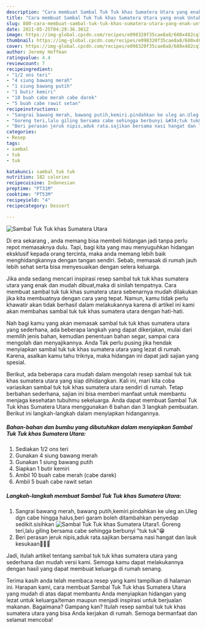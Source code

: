 ```yaml
---
description: "Cara membuat Sambal Tuk Tuk khas Sumatera Utara yang enak Untuk Jualan"
title: "Cara membuat Sambal Tuk Tuk khas Sumatera Utara yang enak Untuk Jualan"
slug: 880-cara-membuat-sambal-tuk-tuk-khas-sumatera-utara-yang-enak-untuk-jualan
date: 2021-05-25T04:29:36.301Z
image: https://img-global.cpcdn.com/recipes/e098320f35cae8a8/680x482cq70/sambal-tuk-tuk-khas-sumatera-utara-foto-resep-utama.jpg
thumbnail: https://img-global.cpcdn.com/recipes/e098320f35cae8a8/680x482cq70/sambal-tuk-tuk-khas-sumatera-utara-foto-resep-utama.jpg
cover: https://img-global.cpcdn.com/recipes/e098320f35cae8a8/680x482cq70/sambal-tuk-tuk-khas-sumatera-utara-foto-resep-utama.jpg
author: Jeremy Hoffman
ratingvalue: 4.4
reviewcount: 7
recipeingredient:
- "1/2 ons teri"
- "4 siung bawang merah"
- "1 siung bawang putih"
- "1 butir kemiri"
- "10 buah cabe merah cabe darek"
- "5 buah cabe rawit setan"
recipeinstructions:
- "Sangrai bawang merah, bawang putih,kemiri.pindahkan ke uleg an.Uleg dgn cabe hingga halus,beri garam boleh ditambahkan penyedap sedikit.sisihkan"
- "Goreng teri,lalu giling bersama cabe sehingga berbunyi &#34;tuk tuk&#34;😁"
- "Beri perasan jeruk nipis,aduk rata.sajikan bersama nasi hangat dan lauk kesukaan🤤🤤🤤"
categories:
- Resep
tags:
- sambal
- tuk
- tuk

katakunci: sambal tuk tuk 
nutrition: 182 calories
recipecuisine: Indonesian
preptime: "PT31M"
cooktime: "PT53M"
recipeyield: "4"
recipecategory: Dessert

---
```



![Sambal Tuk Tuk khas Sumatera Utara](https://img-global.cpcdn.com/recipes/e098320f35cae8a8/680x482cq70/sambal-tuk-tuk-khas-sumatera-utara-foto-resep-utama.jpg)

Di era  sekarang , anda memang bisa membeli hidangan jadi tanpa perlu repot memasaknya dulu. Tapi, bagi kita yang mau menyuguhkan hidangan eksklusif kepada orang tercinta, maka anda memang lebih baik menghidangkannya dengan tangan sendiri. Sebab, memasak di rumah jauh lebih sehat serta bisa menyesuaikan dengan selera keluarga.

Jika anda sedang mencari inspirasi resep sambal tuk tuk khas sumatera utara yang enak dan mudah dibuat,maka di sinilah tempatnya. Cara membuat sambal tuk tuk khas sumatera utara  sebenarnya mudah dilakukan jika kita membuatnya dengan cara yang tepat. Namun, kamu tidak perlu khawatir akan tidak berhasil dalam melakukannya 
karena di artikel ini kami akan membahas sambal tuk tuk khas sumatera utara dengan hati-hati.  



Nah bagi kamu yang akan memasak sambal tuk tuk khas sumatera utara yang sederhana, ada beberapa langkah yang dapat dikerjakan, mulai dari memilih jenis bahan, kemudian penentuan bahan segar, sampai cara mengolah dan menyajikannya. Anda Tak perlu pusing jika hendak menyiapkan sambal tuk tuk khas sumatera utara yang lezat di rumah. Karena, asalkan kamu  tahu triknya, maka hidangan ini dapat jadi sajian yang spesial.

Berikut, ada beberapa cara mudah dalam mengolah resep sambal tuk tuk khas sumatera utara yang siap dihidangkan. Kali ini, mari kita coba variasikan sambal tuk tuk khas sumatera utara sendiri di rumah. Tetap berbahan sederhana, sajian ini bisa memberi manfaat untuk membantu menjaga kesehatan tubuhmu sekeluarga. Anda dapat membuat Sambal Tuk Tuk khas Sumatera Utara menggunakan 6 bahan dan 3 langkah pembuatan. Berikut ini langkah-langkah dalam menyiapkan hidangannya.

<!--inarticleads1-->

##### Bahan-bahan dan bumbu yang dibutuhkan dalam menyiapkan Sambal Tuk Tuk khas Sumatera Utara:

1. Sediakan 1/2 ons teri
1. Gunakan 4 siung bawang merah
1. Gunakan 1 siung bawang putih
1. Siapkan 1 butir kemiri
1. Ambil 10 buah cabe merah (cabe darek)
1. Ambil 5 buah cabe rawit setan




<!--inarticleads2-->

##### Langkah-langkah membuat Sambal Tuk Tuk khas Sumatera Utara:

1. Sangrai bawang merah, bawang putih,kemiri.pindahkan ke uleg an.Uleg dgn cabe hingga halus,beri garam boleh ditambahkan penyedap sedikit.sisihkan
<img src="https://img-global.cpcdn.com/steps/ddebea5655c84fdf/160x128cq70/sambal-tuk-tuk-khas-sumatera-utara-langkah-memasak-1-foto.jpg" alt="Sambal Tuk Tuk khas Sumatera Utara">1. Goreng teri,lalu giling bersama cabe sehingga berbunyi &#34;tuk tuk&#34;😁
1. Beri perasan jeruk nipis,aduk rata.sajikan bersama nasi hangat dan lauk kesukaan🤤🤤🤤




Jadi, itulah artikel tentang  sambal tuk tuk khas sumatera utara  yang sederhana dan mudah versi kami. Semoga kamu dapat melakukannya dengan hasil yang dapat membuat keluarga di rumah senang. 

Terima kasih anda telah membaca resep yang kami tampilkan di halaman ini. Harapan kami, cara membuat  Sambal Tuk Tuk khas Sumatera Utara yang mudah di atas dapat membantu Anda menyiapkan hidangan yang lezat untuk keluarga/teman maupun menjadi inspirasi untuk berjualan makanan. Bagaimana? Gampang kan? Itulah resep sambal tuk tuk khas sumatera utara yang bisa Anda kerjakan di rumah. Semoga bermanfaat dan selamat mencoba!

